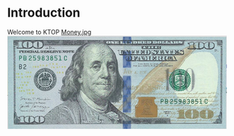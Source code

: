 # Introduction
Welcome to KTOP
[Money.jpg](https://github.com/KTOPSOFT/Introduction/blob/main/money.JPG)
<img src="https://github.com/KTOPSOFT/Introduction/blob/main/money.JPG"  align="Money" />
